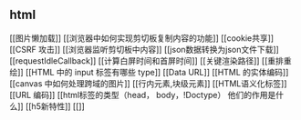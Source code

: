 ## html

[[图片懒加载]]
[[浏览器中如何实现剪切板复制内容的功能]]
[[cookie共享]]
[[CSRF 攻击]]
[[浏览器监听剪切板中内容]]
[[json数据转换为json文件下载]]
[[requestIdleCallback]]
[[计算白屏时间和首屏时间]]
[[关键渲染路径]]
[[重排重绘]]
[[HTML 中的 input 标签有哪些 type]]
[[Data URL]]
[[HTML 的实体编码]]
[[canvas 中如何处理跨域的图片]]
[[行内元素,块级元素]]
[[HTML语义化标签]]
[[URL 编码]]
[[html标签的类型（head， body，!Doctype） 他们的作用是什么]]
[[h5新特性]]
[[]]


